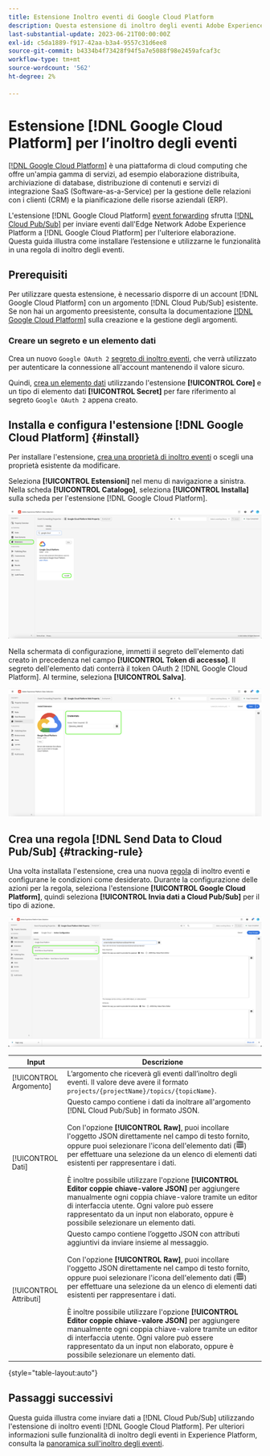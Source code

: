 ```yaml
---
title: Estensione Inoltro eventi di Google Cloud Platform
description: Questa estensione di inoltro degli eventi Adobe Experience Platform invia eventi di Edge Network a Google Cloud Platform.
last-substantial-update: 2023-06-21T00:00:00Z
exl-id: c5da1889-f917-42aa-b3a4-9557c31d6ee8
source-git-commit: b4334b4f73428f94f5a7e5088f98e2459afcaf3c
workflow-type: tm+mt
source-wordcount: '562'
ht-degree: 2%

---
```


# Estensione [!DNL Google Cloud Platform] per l’inoltro degli eventi

[[!DNL Google Cloud Platform]](https://cloud.google.com/) è una piattaforma di cloud computing che offre un&#39;ampia gamma di servizi, ad esempio elaborazione distribuita, archiviazione di database, distribuzione di contenuti e servizi di integrazione SaaS (Software-as-a-Service) per la gestione delle relazioni con i clienti (CRM) e la pianificazione delle risorse aziendali (ERP).

L&#39;estensione [!DNL Google Cloud Platform] [event forwarding](../../../ui/event-forwarding/overview.md) sfrutta [[!DNL Cloud Pub/Sub]](https://cloud.google.com/pubsub) per inviare eventi dall&#39;Edge Network Adobe Experience Platform a [!DNL Google Cloud Platform] per l&#39;ulteriore elaborazione. Questa guida illustra come installare l’estensione e utilizzarne le funzionalità in una regola di inoltro degli eventi.

## Prerequisiti

Per utilizzare questa estensione, è necessario disporre di un account [!DNL Google Cloud Platform] con un argomento [!DNL Cloud Pub/Sub] esistente. Se non hai un argomento preesistente, consulta la documentazione [[!DNL Google Cloud Platform]](https://cloud.google.com/pubsub/docs/create-topic) sulla creazione e la gestione degli argomenti.

### Creare un segreto e un elemento dati

Crea un nuovo `Google OAuth 2` [segreto di inoltro eventi](../../../ui/event-forwarding/secrets.md), che verrà utilizzato per autenticare la connessione all&#39;account mantenendo il valore sicuro.

Quindi, [crea un elemento dati](../../../ui/managing-resources/data-elements.md#create-a-data-element) utilizzando l&#39;estensione **[!UICONTROL Core]** e un tipo di elemento dati **[!UICONTROL Secret]** per fare riferimento al segreto `Google OAuth 2` appena creato.

## Installa e configura l&#39;estensione [!DNL Google Cloud Platform] {#install}

Per installare l&#39;estensione, [crea una proprietà di inoltro eventi](../../../ui/event-forwarding/overview.md#properties) o scegli una proprietà esistente da modificare.

Seleziona **[!UICONTROL Estensioni]** nel menu di navigazione a sinistra. Nella scheda **[!UICONTROL Catalogo]**, seleziona **[!UICONTROL Installa]** sulla scheda per l&#39;estensione [!DNL Google Cloud Platform].

![L&#39;estensione [!DNL Google Cloud Platform] del catalogo evidenzia l&#39;installazione.](../../../images/extensions/server/google-cloud-platform/install-extension.png)

Nella schermata di configurazione, immetti il segreto dell&#39;elemento dati creato in precedenza nel campo **[!UICONTROL Token di accesso]**. Il segreto dell&#39;elemento dati conterrà il token OAuth 2 [!DNL Google Cloud Platform]. Al termine, seleziona **[!UICONTROL Salva]**.

![Pagina di configurazione dell&#39;estensione [!DNL Google Cloud Platform].](../../../images/extensions/server/google-cloud-platform/configure-extension.png)

## Crea una regola [!DNL Send Data to Cloud Pub/Sub] {#tracking-rule}

Una volta installata l&#39;estensione, crea una nuova [regola](../../../ui/managing-resources/rules.md) di inoltro eventi e configurane le condizioni come desiderato. Durante la configurazione delle azioni per la regola, seleziona l&#39;estensione **[!UICONTROL Google Cloud Platform]**, quindi seleziona **[!UICONTROL Invia dati a Cloud Pub/Sub]** per il tipo di azione.

![Visualizzazione della configurazione dell&#39;azione per [!UICONTROL Google Cloud Platform], con l&#39;azione evidenziata e [!UICONTROL Invia dati a Cloud Pub/Sub].](../../../images/extensions/server/google-cloud-platform/event-action.png)

| Input | Descrizione |
| --- | --- |
| [!UICONTROL Argomento] | L’argomento che riceverà gli eventi dall’inoltro degli eventi. Il valore deve avere il formato `projects/{projectName}/topics/{topicName}`. |
| [!UICONTROL Dati] | Questo campo contiene i dati da inoltrare all&#39;argomento [!DNL Cloud Pub/Sub] in formato JSON.<br><br>Con l&#39;opzione **[!UICONTROL Raw]**, puoi incollare l&#39;oggetto JSON direttamente nel campo di testo fornito, oppure puoi selezionare l&#39;icona dell&#39;elemento dati (![icona del set di dati](../../../images/extensions/server/aws/data-element-icon.png)) per effettuare una selezione da un elenco di elementi dati esistenti per rappresentare i dati.<br><br>È inoltre possibile utilizzare l&#39;opzione **[!UICONTROL Editor coppie chiave-valore JSON]** per aggiungere manualmente ogni coppia chiave-valore tramite un editor di interfaccia utente. Ogni valore può essere rappresentato da un input non elaborato, oppure è possibile selezionare un elemento dati. |
| [!UICONTROL Attributi] | Questo campo contiene l’oggetto JSON con attributi aggiuntivi da inviare insieme al messaggio.<br><br>Con l&#39;opzione **[!UICONTROL Raw]**, puoi incollare l&#39;oggetto JSON direttamente nel campo di testo fornito, oppure puoi selezionare l&#39;icona dell&#39;elemento dati (![icona del set di dati](../../../images/extensions/server/aws/data-element-icon.png)) per effettuare una selezione da un elenco di elementi dati esistenti per rappresentare i dati.<br><br>È inoltre possibile utilizzare l&#39;opzione **[!UICONTROL Editor coppie chiave-valore JSON]** per aggiungere manualmente ogni coppia chiave-valore tramite un editor di interfaccia utente. Ogni valore può essere rappresentato da un input non elaborato, oppure è possibile selezionare un elemento dati. |

{style="table-layout:auto"}

## Passaggi successivi

Questa guida illustra come inviare dati a [!DNL Cloud Pub/Sub] utilizzando l&#39;estensione di inoltro eventi [!DNL Google Cloud Platform]. Per ulteriori informazioni sulle funzionalità di inoltro degli eventi in Experience Platform, consulta la [panoramica sull&#39;inoltro degli eventi](../../../ui/event-forwarding/overview.md).
